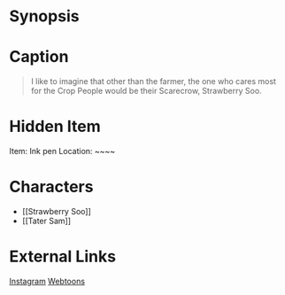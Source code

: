 # Synopsis


# Caption
> I like to imagine that other than the farmer, the one who cares most for the Crop People would be their Scarecrow, Strawberry Soo.

# Hidden Item
Item: Ink pen
Location: ~~~~

# Characters
* [[Strawberry Soo]]
* [[Tater Sam]]

# External Links
[Instagram](https://www.instagram.com/p/CEK7QQJDjkj/)
[Webtoons](https://www.webtoons.com/en/challenge/twistwood-tales/51-strawberry-soo-and-tater-sam/viewer?title_no=344740&episode_no=56)